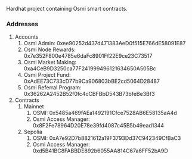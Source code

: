 Hardhat project containing Osmi smart contracts.

### Addresses

1. Accounts
   1. Osmi Admin: 0xee90252d437d471383AeD0f515E766dE58091E87
   1. Osmi Node Rewards: 0x7e352F800e4785e6daFc8901Ff22E9ce23C73517
   1. Osmi Market Making: 0xa4CeB9D3250ca77F241999496121634650A505Bc
   1. Osmi Project Fund: 0xAdEE73C733cD77b9Ca906803bBE2cd5064D28487
   1. Osmi Referral Program: 0x36262A2452B52f0fc4cCBFBbD543B73bfeBe3Bf3
 1. Contracts
      1. Mainnet
         1. OSMI: 0x5485a469fAEa1492191Cfce7528AB6E58135aA4d
         1. Osmi Access Manager: 0x8F2Fe78964D20E78e39fd4087c45B5b49ead1344
      1. Sepolia
         1. OSMI: 0xA7e92D7b8821612a19F3793Dd37C942349CfBaC3
         1. Osmi Access Manager: 0xd5B41BC8FABBDE892b6055AA814C67a6FF52bA9D
    
